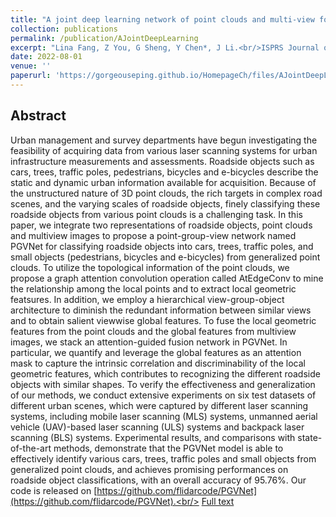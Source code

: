 ```yaml
---
title: "A joint deep learning network of point clouds and multi-view for roadside objects classification from LiDAR point clouds"
collection: publications
permalink: /publication/AJointDeepLearning
excerpt: "Lina Fang, Z You, G Sheng, Y Chen*, J Li.<br/>ISPRS Journal of Photogrammetry and Remote Sensing, August, 2022<br/><img src='https://gorgeouseping.github.io/HomepageCh/images/AJointDeepLearning.jpg'>"
date: 2022-08-01
venue: ''
paperurl: 'https://gorgeouseping.github.io/HomepageCh/files/AJointDeepLearning.pdf'
---
```

## Abstract
Urban management and survey departments have begun investigating the feasibility of acquiring data from various laser scanning systems for urban infrastructure measurements and assessments. Roadside objects such as cars, trees, traffic poles, pedestrians, bicycles and e-bicycles describe the static and dynamic urban information available for acquisition. Because of the unstructured nature of 3D point clouds, the rich targets in complex road scenes, and the varying scales of roadside objects, finely classifying these roadside objects from various point clouds is a challenging task. In this paper, we integrate two representations of roadside objects, point clouds and multiview images to propose a point-group-view network named PGVNet for classifying roadside objects into cars, trees, traffic poles, and small objects (pedestrians, bicycles and e-bicycles) from generalized point clouds. To utilize the topological information of the point clouds, we propose a graph attention convolution operation called AtEdgeConv to mine the relationship among the local points and to extract local geometric featsures. In addition, we employ a hierarchical view-group-object architecture to diminish the redundant information between similar views and to obtain salient viewwise global features. To fuse the local geometric features from the point clouds and the global features from multiview images, we stack an attention-guided fusion network in PGVNet. In particular, we quantify and leverage the global features as an attention mask to capture the intrinsic correlation and discriminability of the local geometric features, which contributes to recognizing the different roadside objects with similar shapes. To verify the effectiveness and generalization of our methods, we conduct extensive experiments on six test datasets of different urban scenes, which were captured by different laser scanning systems, including mobile laser scanning (MLS) systems, unmanned aerial vehicle (UAV)-based laser scanning (ULS) systems and backpack laser scanning (BLS) systems. Experimental results, and comparisons with state-of-the-art methods, demonstrate that the PGVNet model is able to effectively identify various cars, trees, traffic poles and small objects from generalized point clouds, and achieves promising performances on roadside object classifications, with an overall accuracy of 95.76%. Our code is released on [https://github.com/flidarcode/PGVNet](https://github.com/flidarcode/PGVNet).<br/>
[Full text](https://doi.org/10.1016/j.isprsjprs.2022.08.022)

